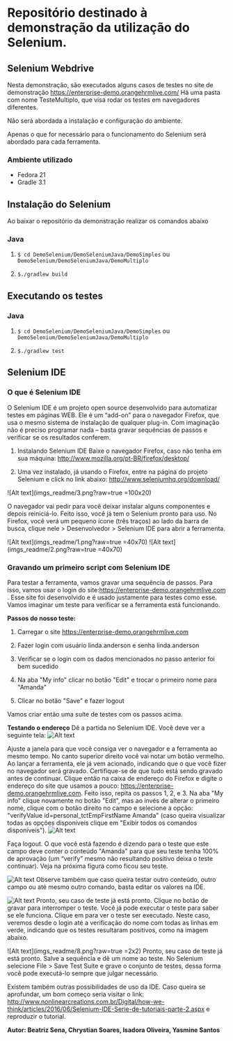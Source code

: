 <h1>Repositório destinado à demonstração da utilização do Selenium.</h1>

<h2>Selenium Webdrive</h2>

Nesta demonstração, são executados alguns casos de testes no site de demonstração https://enterprise-demo.orangehrmlive.com/
Há uma pasta com nome TesteMultiplo, que visa rodar os testes em navegadores diferentes.

Não será abordada a instalação e configuração do ambiente.

Apenas o que for necessário para o funcionamento do Selenium será abordado para cada ferramenta.

<h3>Ambiente utilizado</h3>

- Fedora 21
- Gradle 3.1

<h2>Instalação do Selenium</h2>

Ao baixar o repositório da demonstração realizar os comandos abaixo

<h3>Java</h3>

1) <code>$ cd DemoSelenium/DemoSeleniumJava/DemoSimples</code> ou 
<code>DemoSelenium/DemoSeleniumJava/DemoMultiplo</code>

2) <code>$./gradlew build</code>


<h2>Executando os testes</h2>

<h3>Java</h3>

1) <code>$ cd DemoSelenium/DemoSeleniumJava/DemoSimples</code> ou
<code>DemoSelenium/DemoSeleniumJava/DemoMultiplo</code>

2) <code>$./gradlew test</code>

<h2>Selenium IDE</h2>

<h3>O que é Selenium IDE</h3>

O Selenium IDE  é um projeto open source desenvolvido para automatizar testes em páginas WEB. Ele é um “add-on” para o navegador Firefox, que usa o mesmo sistema de instalação de qualquer plug-in.
Com imaginação não é preciso programar nada – basta gravar sequências de passos e verificar se os resultados conferem.

1) Instalando Selenium IDE
Baixe o navegador Firefox, caso não tenha em sua máquina: http://www.mozilla.org/pt-BR/firefox/desktop/

2) Uma vez instalado, já usando o Firefox, entre na página do projeto Selenium e click no link abaixo: http://www.seleniumhq.org/download/

![Alt text](imgs_readme/3.png?raw=true =100x20)
 
O navegador vai pedir para você deixar instalar alguns componentes e depois reiniciá-lo. Feito isso, você já tem o Selenium pronto para uso.
No Firefox, você verá um pequeno ícone (três traços) ao lado da barra de busca, clique nele > Desenvolvedor > Selenium IDE para abrir a ferramenta.

![Alt text](imgs_readme/1.png?raw=true =40x70)
![Alt text](imgs_readme/2.png?raw=true =40x70)


<h3>Gravando um primeiro script com Selenium IDE</h3>

Para testar a ferramenta, vamos gravar uma sequência de passos. Para isso, vamos usar o login do  site:https://enterprise-demo.orangehrmlive.com . Esse site foi desenvolvido e é usado justamente para testes como esse. Vamos imaginar um teste para verificar se a ferramenta está funcionando.

<b>Passos do nosso teste:</b>

1) Carregar o site https://enterprise-demo.orangehrmlive.com

2) Fazer login com usuário linda.anderson e senha linda.anderson

3) Verificar se o login  com os dados mencionados no passo anterior foi bem sucedido

4) Na aba "My info" clicar no botão "Edit" e trocar o primeiro nome para "Amanda"

5) Clicar no botão "Save" e fazer logout

Vamos criar então uma suíte de testes com os passos acima.

<b>Testando o endereço</b>
Dê a partida no Selenium IDE. Você deve ver a seguinte tela:
![Alt text](imgs_readme/4.png?raw=true "")
 
Ajuste a janela para que você consiga ver o navegador e a ferramenta ao mesmo tempo. 
No canto superior direito você vai notar um botão vermelho. Ao lançar a ferramenta, ele já vem acionado, indicando que o que você fizer no navegador será gravado. Certifique-se de que tudo está sendo gravado antes de continuar.
Clique então na caixa de endereço do Firefox e digite o endereço do site que usamos a pouco: https://enterprise-demo.orangehrmlive.com. 
Feito isso, repita os passos 1, 2, e 3. Na aba "My info" clique novamente no botão "Edit", mas ao invés de alterar o primeiro nome, clique com o botão direito no campo e selecione a opção: "verifyValue id=personal_tctEmpFirstName Amanda" (caso queira visualizar todas as opções disponíveis clique em "Exibir todos os comandos disponíveis").
![Alt text](imgs_readme/5.png?raw=true "")

Faça logout.
O que você está fazendo é dizendo para o teste que este campo deve conter o conteúdo "Amanda" para que seu teste tenha 100% de aprovação (um “verify” mesmo não resultando positivo deixa o teste continuar). 
Veja na próxima figura como ficou seu teste. 

![Alt text](imgs_readme/6.png?raw=true "")
Observe também que caso queira testar outro conteúdo, outro campo ou até mesmo outro comando, basta editar os valores na IDE.

![Alt text](imgs_readme/7.png?raw=true "")
Pronto, seu caso de teste já está pronto. Clique no botão de gravar para interromper o teste. Você já pode executar o teste para saber se ele funciona. 
Clique em  para ver o teste ser executado. Neste caso, veremos desde o login até a verificação do nome com todas as linhas em verde, indicando que os testes resultaram positivos, como na imagem abaixo.

![Alt text](imgs_readme/8.png?raw=true =2x2)
Pronto, seu caso de teste já está pronto. Salve a sequência e dê um nome ao teste.
No Selenium selecione File > Save Test Suite e grave o conjunto de testes, dessa forma você pode executá-lo sempre que julgar necessário.

Existem também outras possibilidades de uso da IDE. Caso queira se aprofundar, um bom começo seria visitar o link: http://www.nonlinearcreations.com.br/Digital/how-we-think/articles/2016/06/Selenium-IDE-Serie-de-tutoriais-parte-2.aspx e reproduzir o tutorial.


<b>Autor: Beatriz Sena, Chrystian Soares, Isadora Oliveira, Yasmine Santos</b>
